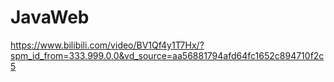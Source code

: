 # JavaWeb
https://www.bilibili.com/video/BV1Qf4y1T7Hx/?spm_id_from=333.999.0.0&vd_source=aa56881794afd64fc1652c894710f2c5


